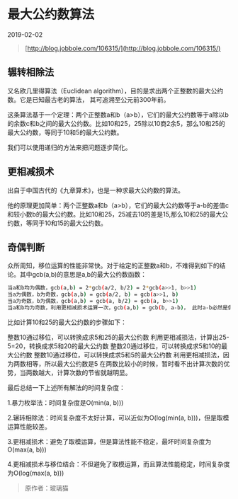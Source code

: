 # 最大公约数算法

2019-02-02

> [http://blog.jobbole.com/106315/](http://blog.jobbole.com/106315/)

## 辗转相除法

又名欧几里得算法（Euclidean algorithm），目的是求出两个正整数的最大公约数。它是已知最古老的算法， 其可追溯至公元前300年前。

这条算法基于一个定理：两个正整数a和b（a&gt;b），它们的最大公约数等于a除以b的余数c和b之间的最大公约数。比如10和25，25除以10商2余5，那么10和25的最大公约数，等同于10和5的最大公约数。

我们可以使用递归的方法来把问题逐步简化。

## 更相减损术

出自于中国古代的《九章算术》，也是一种求最大公约数的算法。

他的原理更加简单：两个正整数a和b（a&gt;b），它们的最大公约数等于a-b的差值c和较小数b的最大公约数。比如10和25，25减去10的差是15,那么10和25的最大公约数，等同于10和15的最大公约数。

## 奇偶判断

众所周知，移位运算的性能非常快。对于给定的正整数a和b，不难得到如下的结论。其中gcb\(a,b\)的意思是a,b的最大公约数函数：

```bash
当a和b均为偶数，gcb(a,b) = 2*gcb(a/2, b/2) = 2*gcb(a>>1, b>>1)
当a为偶数，b为奇数，gcb(a,b) = gcb(a/2, b) = gcb(a>>1, b)
当a为奇数，b为偶数，gcb(a,b) = gcb(a, b/2) = gcb(a, b>>1)
当a和b均为奇数，利用更相减损术运算一次，gcb(a,b) = gcb(b, a-b)， 此时a-b必然是偶数，又可以继续进行移位运算。
```

比如计算10和25的最大公约数的步骤如下：

整数10通过移位，可以转换成求5和25的最大公约数 利用更相减损法，计算出25-5=20，转换成求5和20的最大公约数 整数20通过移位，可以转换成求5和10的最大公约数 整数10通过移位，可以转换成求5和5的最大公约数 利用更相减损法，因为两数相等，所以最大公约数是5 在两数比较小的时候，暂时看不出计算次数的优势，当两数越大，计算次数的节省就越明显。

最后总结一下上述所有解法的时间复杂度：

1.暴力枚举法：时间复杂度是O\(min\(a, b\)\)\)

2.辗转相除法：时间复杂度不太好计算，可以近似为O\(log\(min\(a, b\)\)\)，但是取模运算性能较差。

3.更相减损术：避免了取模运算，但是算法性能不稳定，最坏时间复杂度为O\(max\(a, b\)\)\)

4.更相减损术与移位结合：不但避免了取模运算，而且算法性能稳定，时间复杂度为O\(log\(max\(a, b\)\)\)

> 原作者：玻璃猫

